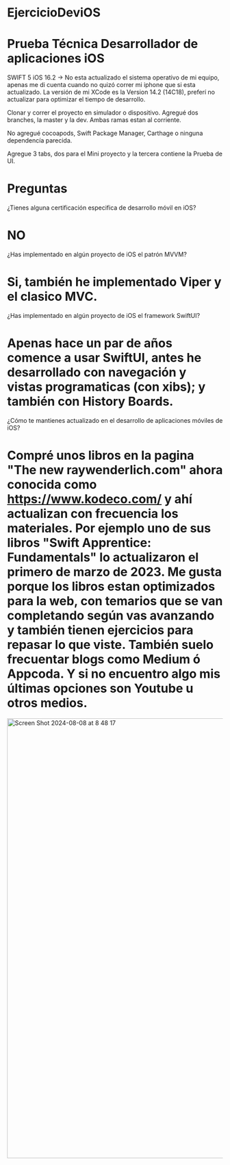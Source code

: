 # EjercicioDeviOS
# Prueba Técnica Desarrollador de aplicaciones iOS

SWIFT 5
iOS 16.2 -> No esta actualizado el sistema operativo de mi equipo, apenas me di cuenta cuando no quizó correr mi iphone que si esta actualizado. La versión de mi XCode es la Version 14.2 (14C18), preferí no actualizar para optimizar el tiempo de desarrollo.

Clonar y correr el proyecto en simulador o dispositivo. Agregué dos branches, la master y la dev. Ambas ramas estan al corriente.

No agregué cocoapods, Swift Package Manager, Carthage o ninguna dependencía parecida.

Agregue 3 tabs, dos para el Mini proyecto y la tercera contiene la Prueba de UI.

# Preguntas

¿Tienes alguna certificación especifica de desarrollo móvil en iOS?
# NO

¿Has implementado en algún proyecto de iOS el patrón MVVM?
# Si, también he implementado Viper y el clasico MVC.

¿Has implementado en algún proyecto de iOS el framework SwiftUI?
# Apenas hace un par de años comence a usar SwiftUI, antes he desarrollado con navegación y vistas programaticas (con xibs); y también con History Boards.

¿Cómo te mantienes actualizado en el desarrollo de aplicaciones móviles de iOS?
# Compré unos libros en la pagina "The new raywenderlich.com" ahora conocida como https://www.kodeco.com/ y ahí actualizan con frecuencia los materiales. Por ejemplo uno de sus libros "Swift Apprentice: Fundamentals" lo actualizaron el primero de marzo de 2023. Me gusta porque los libros estan optimizados para la web, con temarios que se van completando según vas avanzando y también tienen ejercicios para repasar lo que viste. También suelo frecuentar blogs como Medium ó Appcoda. Y si no encuentro algo mis últimas opciones son Youtube u otros medios.

<img width="1027" alt="Screen Shot 2024-08-08 at 8 48 17" src="https://github.com/user-attachments/assets/c74b7f5b-0051-4b4a-9167-39ce82d50ee1">
